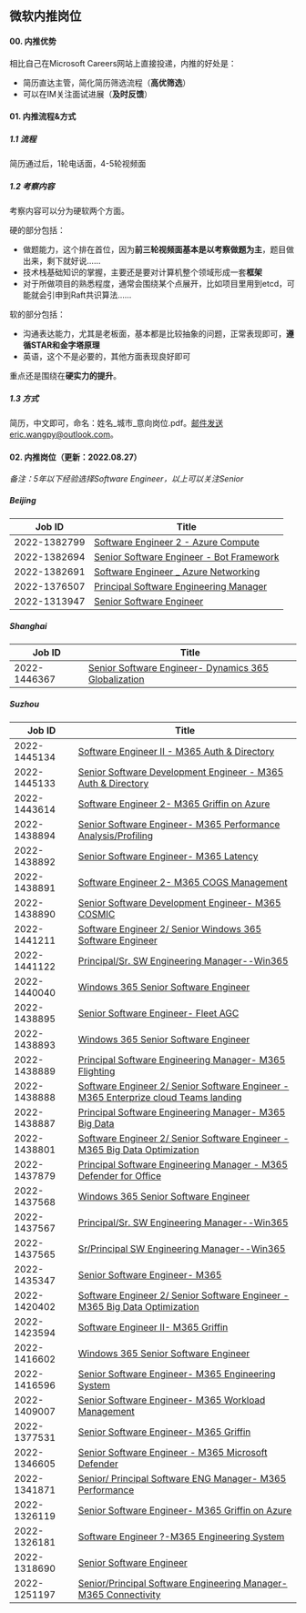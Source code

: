 ## 微软内推岗位

#### 00. 内推优势

相比自己在Microsoft Careers网站上直接投递，内推的好处是：

- 简历直达主管，简化简历筛选流程（**高优筛选**）
- 可以在IM关注面试进展（**及时反馈**）

#### 01. 内推流程&方式

##### 1.1 流程

简历通过后，1轮电话面，4-5轮视频面

##### 1.2 考察内容

考察内容可以分为硬软两个方面。

硬的部分包括：

- 做题能力，这个排在首位，因为**前三轮视频面基本是以考察做题为主**，题目做出来，剩下就好说......
- 技术栈基础知识的掌握，主要还是要对计算机整个领域形成一套**框架**
- 对于所做项目的熟悉程度，通常会围绕某个点展开，比如项目里用到etcd，可能就会引申到Raft共识算法......

软的部分包括：

- 沟通表达能力，尤其是老板面，基本都是比较抽象的问题，正常表现即可，**遵循STAR和金字塔原理**
- 英语，这个不是必要的，其他方面表现良好即可

重点还是围绕在**硬实力的提升**。

##### 1.3 方式

简历，中文即可，命名：姓名\_城市\_意向岗位.pdf。邮件发送eric.wangpy@outlook.com。

#### 02. 内推岗位（更新：2022.08.27）

*备注：5年以下经验选择Software Engineer，以上可以关注Senior*

##### Beijing

| Job ID       | Title                                                        |
| ------------ | ------------------------------------------------------------ |
| 2022-1382799 | [Software Engineer 2 - Azure Compute](https://careers.microsoft.com/us/en/search-results?keywords=1382799) |
| 2022-1382694 | [Senior Software Engineer - Bot Framework](https://careers.microsoft.com/us/en/search-results?keywords=1382694) |
| 2022-1382691 | [Software Engineer _ Azure Networking](https://careers.microsoft.com/us/en/search-results?keywords=1382691) |
| 2022-1376507 | [Principal Software Engineering Manager](https://careers.microsoft.com/us/en/search-results?keywords=1376507) |
| 2022-1313947 | [Senior Software Engineer](https://careers.microsoft.com/us/en/search-results?keywords=1313947) |


##### Shanghai

| Job ID       | Title                                                        |
| ------------ | ------------------------------------------------------------ |
| 2022-1446367 | [Senior Software Engineer- Dynamics 365 Globalization](https://careers.microsoft.com/us/en/search-results?keywords=1446367) |

##### Suzhou

| Job ID       | Title                                                        |
| ------------ | ------------------------------------------------------------ |
| 2022-1445134 | [Software Engineer II - M365 Auth & Directory](https://careers.microsoft.com/us/en/search-results?keywords=1445134) |
| 2022-1445133 | [Senior Software Development Engineer - M365 Auth & Directory](https://careers.microsoft.com/us/en/search-results?keywords=1445133) |
| 2022-1443614 | [Software Engineer 2- M365 Griffin on Azure](https://careers.microsoft.com/us/en/search-results?keywords=1443614) |
| 2022-1438894 | [Senior Software Engineer- M365 Performance Analysis/Profiling](https://careers.microsoft.com/us/en/search-results?keywords=1438894) |
| 2022-1438892 | [Senior Software Engineer- M365 Latency](https://careers.microsoft.com/us/en/search-results?keywords=1438892) |
| 2022-1438891 | [Software Engineer 2- M365 COGS Management](https://careers.microsoft.com/us/en/search-results?keywords=1438891) |
| 2022-1438890 | [Senior Software Development Engineer- M365 COSMIC](https://careers.microsoft.com/us/en/search-results?keywords=1438890) |
| 2022-1441211 | [Software Engineer 2/ Senior Windows 365 Software Engineer](https://careers.microsoft.com/us/en/search-results?keywords=1441211) |
| 2022-1441122 | [Principal/Sr. SW Engineering Manager--Win365](https://careers.microsoft.com/us/en/search-results?keywords=1441122) |
| 2022-1440040 | [Windows 365 Senior Software Engineer](https://careers.microsoft.com/us/en/search-results?keywords=1440040) |
| 2022-1438895 | [Senior Software Engineer- Fleet AGC](https://careers.microsoft.com/us/en/search-results?keywords=1438895) |
| 2022-1438893 | [Windows 365 Senior Software Engineer](https://careers.microsoft.com/us/en/search-results?keywords=1438893) |
| 2022-1438889 | [Principal Software Engineering Manager- M365 Flighting](https://careers.microsoft.com/us/en/search-results?keywords=1438889) |
| 2022-1438888 | [Software Engineer 2/ Senior Software Engineer - M365 Enterprize cloud Teams landing](https://careers.microsoft.com/us/en/search-results?keywords=1438888) |
| 2022-1438887 | [Principal Software Engineering Manager- M365 Big Data](https://careers.microsoft.com/us/en/search-results?keywords=1438887) |
| 2022-1438801 | [Software Engineer 2/ Senior Software Engineer - M365 Big Data Optimization](https://careers.microsoft.com/us/en/search-results?keywords=1438801) |
| 2022-1437879 | [Principal Software Engineering Manager - M365 Defender for Office](https://careers.microsoft.com/us/en/search-results?keywords=1437879) |
| 2022-1437568 | [Windows 365 Senior Software Engineer](https://careers.microsoft.com/us/en/search-results?keywords=1437568) |
| 2022-1437567 | [Principal/Sr. SW Engineering Manager--Win365](https://careers.microsoft.com/us/en/search-results?keywords=1437567) |
| 2022-1437565 | [Sr/Principal SW Engineering Manager--Win365](https://careers.microsoft.com/us/en/search-results?keywords=1437565) |
| 2022-1435347 | [Senior Software Engineer- M365](https://careers.microsoft.com/us/en/search-results?keywords=1435347) |
| 2022-1420402 | [Software Engineer 2/ Senior Software Engineer - M365 Big Data Optimization](https://careers.microsoft.com/us/en/search-results?keywords=1420402) |
| 2022-1423594 | [Software Engineer II- M365 Griffin](https://careers.microsoft.com/us/en/search-results?keywords=1423594) |
| 2022-1416602 | [Windows 365 Senior Software Engineer](https://careers.microsoft.com/us/en/search-results?keywords=1416602) |
| 2022-1416596 | [Senior Software Engineer- M365 Engineering System](https://careers.microsoft.com/us/en/search-results?keywords=1416596) |
| 2022-1409007 | [Senior Software Engineer- M365 Workload Management](https://careers.microsoft.com/us/en/search-results?keywords=1409007) |
| 2022-1377531 | [Senior Software Engineer- M365 Griffin](https://careers.microsoft.com/us/en/search-results?keywords=1377531) |
| 2022-1346605 | [Senior Software Engineer - M365 Microsoft Defender](https://careers.microsoft.com/us/en/search-results?keywords=1346605) |
| 2022-1341871 | [Senior/ Principal Software ENG Manager- M365 Performance](https://careers.microsoft.com/us/en/search-results?keywords=1341871) |
| 2022-1326119 | [Senior Software Engineer- M365 Griffin on Azure](https://careers.microsoft.com/us/en/search-results?keywords=1326119) |
| 2022-1326181 | [Software Engineer ?-M365 Engineering System](https://careers.microsoft.com/us/en/search-results?keywords=1326181) |
| 2022-1318690 | [Senior Software Engineer](https://careers.microsoft.com/us/en/search-results?keywords=1318690) |
| 2022-1251197 | [Senior/Principal Software Engineering Manager- M365 Connectivity](https://careers.microsoft.com/us/en/search-results?keywords=1251197) |

